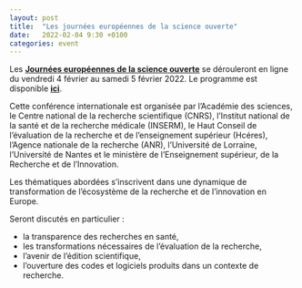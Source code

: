 ```yaml
---
layout: post
title:  "Les journées européennes de la science ouverte"
date:   2022-02-04 9:30 +0100
categories: event
---
```


Les **[Journées européennes de la science ouverte](https://osec2022.eu/fr/accueil/)** se dérouleront en ligne du vendredi 4 février au samedi 5 février 2022. Le programme est disponible **[ici](https://osec2022.eu/wp-content/uploads/2022/01/OSEC_2022_programme_FR_V15.pdf)**.

Cette conférence internationale est organisée par l’Académie des sciences, le Centre national de la recherche scientifique (CNRS), l’Institut national de la santé et de la recherche médicale (INSERM), le Haut Conseil de l’évaluation de la recherche et de l’enseignement supérieur (Hcéres), l’Agence nationale de la recherche (ANR),  l’Université de Lorraine, l’Université de Nantes et le ministère de l’Enseignement supérieur, de la Recherche et de l’Innovation.

Les thématiques abordées s’inscrivent dans une dynamique de transformation de l’écosystème de la recherche et de l’innovation en Europe.

Seront discutés en particulier :

- la transparence des recherches en santé,
- les transformations nécessaires de l’évaluation de la recherche,
- l’avenir de l’édition scientifique,
- l’ouverture des codes et logiciels produits dans un contexte de recherche.
